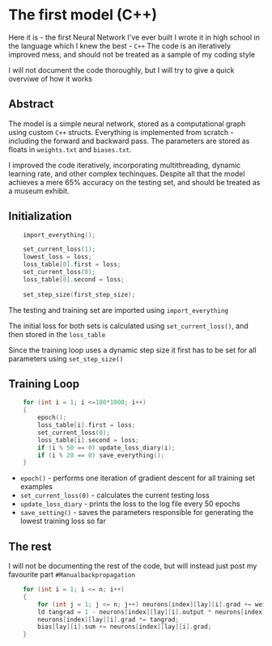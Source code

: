 # The first model (C++)

Here it is - the first Neural Network I've ever built
I wrote it in high school in the language which I knew the best -  ```C++```
The code is an iteratively improved mess, and should not be treated as a sample of my coding style

I will not document the code thoroughly, but I will try to give a quick overviwe of how it works

## Abstract
The model is a simple neural network, stored as a computational graph using custom ```C++``` structs. Everything is implemented from scratch - including the forward and backward pass.
The parameters are stored as floats in ```weights.txt``` and ```biases.txt```.

I improved the code iteratively, incorporating multithreading, dynamic learning rate, and other complex techinques. Despite all that the model achieves a mere 65% accuracy on the testing set, and should be treated as a museum exhibit.

## Initialization 
```C++
	import_everything();

	set_current_loss(1);
	lowest_loss = loss;
	loss_table[0].first = loss;
	set_current_loss(0);
	loss_table[0].second = loss;
	
	set_step_size(first_step_size);
```
The testing and training set are imported using ```import_everything```

The initial loss for both sets is calculated using  ```set_current_loss()```, and then stored in the ```loss_table```

Since the training loop uses a dynamic step size it first has to be set for all parameters using ```set_step_size()```

## Training Loop
```C++
	for (int i = 1; i <=100*1000; i++)
	{
		epoch();
		loss_table[i].first = loss;
		set_current_loss(0);
		loss_table[i].second = loss;
		if (i % 50 == 0) update_loss_diary(i);
		if (i % 20 == 0) save_everything();
	} 
```
* ```epoch()``` - performs one iteration of gradient descent for all training set examples
* ```set_current_loss(0)``` - calculates the current testing loss
* ```update_loss_diary``` - prints the loss to the log file every 50 epochs
* ```save_setting()``` - saves the parameters responsible for generating the lowest training loss so far

## The rest
I will not be documenting the rest of the code, but will instead just post my favourite part ```#Manualbackpropagation```
```C++
	for (int i = 1; i <= n; i++)
	{
		for (int j = 1; j <= n; j++) neurons[index][lay][i].grad += wei[lay][i][j].val * neurons[index][lay + 1][j].grad;
		ld tangrad = 1 - neurons[index][lay][i].output * neurons[index][lay][i].output;
		neurons[index][lay][i].grad *= tangrad;
		bias[lay][i].sum += neurons[index][lay][i].grad;
	}
```
